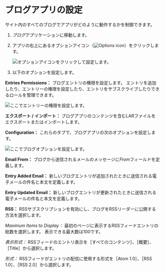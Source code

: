 # ブログアプリの設定

サイト内のすべてのブログでアプリがどのように動作するかを制御できます。

1. *ブログ*アプリケーションに移動します。

1. アプリの右上にあるオプションアイコン（![Options icon](../../images/icon-options.png)）をクリックします。

    ![オプションアイコンをクリックして設定します。](configuring-the-blogs-app/images/01.png)

1. 以下のオプションを設定します。

**Entries Permissions：** ブログエントリの権限を設定します。 エントリを追加したり、エントリーの権限を設定したり、エントリをサブスクライブしたりできるロールを管理できます。

![ここでエントリーの権限を設定します。](configuring-the-blogs-app/images/02.png)

**エクスポート / インポート：** ブログアプリのコンテンツを含むLARファイルをエクスポートまたはインポートします。

**Configuration：** これらのタブで、ブログアプリの次のオプションを設定します。

![ここでブログオプションを設定します。](configuring-the-blogs-app/images/04.png)

**Email From：** ブログから送信されるメールのメッセージに*From*フィールドを定義します。

**Entry Added Email：** 新しいブログエントリが追加されたときに送信される電子メールの件名と本文を定義します。

**Entry Updated Email：** 新しいブログエントリが更新されたときに送信される電子メールの件名と本文を定義します。

**RSS：** RSSサブスクリプションを有効にし、ブログをRSSリーダーに公開する方法を選択します。

*Maximum Items to Display：* 最初のページに表示するRSSフィードエントリの総数を選択します。 表示できる最大数は100です。

*表示形式：* RSSフィードのエントリ表示を［すべてのコンテンツ］、［概要］、［Title］から選択します。

*形式：* RSSフィードがエントリの配信に使用する形式を［Atom 1.0］、［RSS 1.0］、［RSS 2.0］から選択します。
